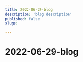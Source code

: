 ```yaml
---
title: 2022-06-29-blog
description: 'blog description'
published: false
slugs:
   
---
```


# 2022-06-29-blog
